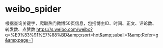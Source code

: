 # weibo_spider
根据查询关键字，爬取热门微博50页信息，包括博主ID、时间、正文、评论数、转发数、点赞数 https://s.weibo.com/weibo?q=%E9%83%91%E7%88%BD&amp;xsort=hot&amp;suball=1&amp;Refer=g&amp;page=1
